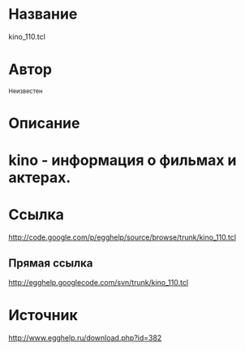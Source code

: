 # Название #
kino\_110.tcl


# Автор #
<sup>Неизвестен</sup>


# Описание #
# kino - информация о фильмах и актерах.


# Ссылка #
http://code.google.com/p/egghelp/source/browse/trunk/kino_110.tcl

## Прямая ссылка ##
http://egghelp.googlecode.com/svn/trunk/kino_110.tcl


# Источник #
http://www.egghelp.ru/download.php?id=382

